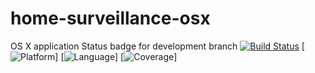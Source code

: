 # home-surveillance-osx
OS X application
Status badge for development branch
[![Build Status](https://travis-ci.org/iSapozhnik/home-surveillance-osx.svg?branch=development)](https://travis-ci.org/iSapozhnik/home-surveillance-osx)
[![Platform](https://img.shields.io/badge/platform-OSX-blue.svg)]
[![Language](https://img.shields.io/badge/language-swift-orange.svg)]
[![Coverage](https://img.shields.io/badge/coverage-57.14%-yellow.svg)]